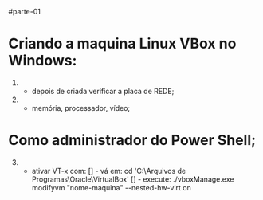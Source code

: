 
#parte-01


# Criando a maquina Linux VBox no Windows: 
1. - depois de criada verificar a placa de REDE;
2. - memória, processador, vídeo;

# Como administrador do Power Shell;
3. - ativar VT-x com:
 [] - vá em: cd 'C:\Arquivos de Programas\Oracle\VirtualBox\'
 [] - execute: ./vboxManage.exe modifyvm "nome-maquina" --nested-hw-virt on

